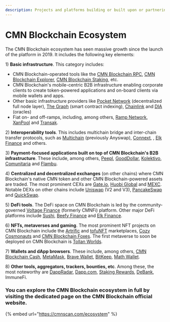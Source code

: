 ```yaml
---
description: Projects and platforms building or built upon or partnering with CMN Blockchain
---
```


# CMN Blockchain Ecosystem

The CMN Blockchain ecosystem has seen massive growth since the launch of the platform in 2019. It includes the following key elements:

1\) **Basic infrastructure**. This category includes:&#x20;

* CMN Blockchain-operated tools like the [CMN Blockchain RPC](https://mainnet-rpc.cmnscan.com), [CMN Blockchain Explorer](https://cmnscan.com), [CMN Blockchain Staking](https://staking.cmnscan.com), etc.
* CMN Blockchain's mobile-centric B2B infrastructure enabling corporate clients to create token-powered applications and on-board clients via mobile wallets and apps.&#x20;
* Other basic infrastructure providers like [Pocket Network](https://pokt.network) (decentralized full node layer), [The Graph](https://thegraph.com) (smart contract indexing), [Chainlink](https://chain.link) and [DIA](https://diadata.org) (oracles)
* Fiat on- and off-ramps, including, among others, [Ramp Network](https://ramp.network), [XanPool](https://xanpool.com) and [Transak](https://transak.com).

2\) **Interoperability tools**. This includes multichain bridge and inter-chain transfer protocols, such as [Multichain](https://multichain.org) (previously Anyswap), [Connext](https://connext.network), , [Elk Finance](https://elk.financ) and others.

3\) **Payment-focused applications built on top of CMN Blockchain's B2B infrastructure**. These include, among others, [Peepl](https://itsaboutpeepl.com), [GoodDollar](https://gooddollar.org), [Kolektivo](https://kolektivo.co), [Comunitaria](https://comunitar) and [Flambu](https://flambu.com).

4\) **Centralized and decentralized exchanges** (on other chains) where CMN Blockchain's native CMN token and other CMN Blockchain-powered assets are traded. The most prominent CEXs are [Gate.io](https://gate.io), [Huobi Global](https://huobi.com) and [MEXC](https://mexc.com). Notable DEXs on other chains include [Uniswap](https://uniswap) (V2 and V3), [PancakeSwap](https://pancakeswap.finance) and [QuickSwap](https://quickswap.exchange).&#x20;

5\) **DeFi tools**. The DeFi space on CMN Blockchain is led by the community-governed [Voltage Finance](https://voltage.finance) (formerly CMNFi) platform. Other major DeFi platforms include [Sushi](https://sushi.com), [Beefy Finance](https://beefy.finance) and [Elk Finance](https://elk.finance).

6\) **NFTs, metaverses and gaming**. The most prominent NFT projects on CMN Blockchain include the [Artrific](https://artrific.io) and [tofuNFT](https://tofunft.com) marketplaces, [Cozy Cosmonauts](https://cozycosmonauts.com) and [CMN Blockchain Foxes](https://CMNfoxes.com). The first metaverse to soon be deployed on CMN Blockchain is [Tollan Worlds](https://tollan.io).

7\) **Wallets and dApp browsers**. These include, among others, [CMN Blockchain Cash](https://CMN.cash), [MetaMask](https://metamask.io), [Brave Wallet](https://brave.com/wallet), [BitKeep](https://bitkeep.com), [Math Wallet](https://mathwallet.org).&#x20;

8\) **Other tools, aggregators, trackers, bounties, etc**. Among these, the most noteworthy are [DappRadar](https://dappradar.com), [Dapp.com](https://dapp.com), [Staking Rewards](https://stakingrewards.com), [DeBank](https://debank.com), ImmuneFi.



### You can explore the CMN Blockchain ecosystem in full by visiting the dedicated page on the CMN Blockchain official website.&#x20;

{% embed url="https://cmnscan.com/ecosystem" %}



